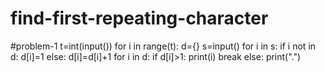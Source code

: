 # find-first-repeating-character
#problem-1
t=int(input())
for i in range(t):
  d={}
  s=input()
  for i in s:
    if i not in d:
      d[i]=1
    else:
      d[i]=d[i]+1
  for i in d:
    if d[i]>1:
      print(i)
      break
    else:
      print(".")
